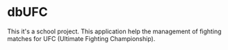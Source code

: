 # dbUFC
This it's a school project. This application help the management of fighting matches for UFC (Ultimate Fighting Championship).
